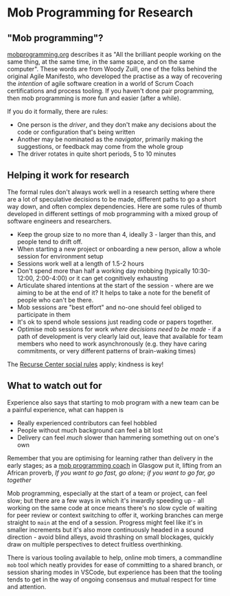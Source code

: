 # Mob Programming for Research

## "Mob programming"?

[mobprogramming.org](https://mobprogramming.org/) describes it as "All the brilliant people working on the same thing, at the same time, in the same space, and on the same computer". These words are from Woody Zuill, one of the folks behind the original Agile Manifesto, who developed the practise as a way of recovering the _intention_ of agile software creation in a world of Scrum Coach certifications and process tooling. If you haven't done pair programming, then mob programming is more fun and easier (after a while).

If you do it formally, there are rules:

* One person is the _driver_, and they don't make any decisions about the code or configuration that's being written
* Another may be nominated as the _navigator_, primarily making the suggestions, or feedback may come from the whole group
* The driver rotates in quite short periods, 5 to 10 minutes

## Helping it work for research

The formal rules don't always work well in a research setting where there are a lot of speculative decisions to be made, different paths to go a short way down, and often complex dependencies. Here are some rules of thumb developed in different settings of mob programming with a mixed group of software engineers and researchers.

* Keep the group size to no more than 4, ideally 3 - larger than this, and people tend to drift off.
* When starting a new project or onboarding a new person, allow a whole session for environment setup
* Sessions work well at a length of 1.5-2 hours
* Don't spend more than half a working day mobbing (typically 10:30-12:00, 2:00-4:00) or it can get cognitively exhausting
* Articulate shared intentions at the start of the session - where are we aiming to be at the end of it? It helps to take a note for the benefit of people who can't be there.
* Mob sessions are "best effort" and no-one should feel obliged to participate in them
* It's ok to spend whole sessions just reading code or papers together. 
* Optimise mob sessions for work _where decisions need to be made_ - if a path of development is very clearly laid out, leave that available for team members who need to work asynchronously (e.g. they have caring commitments, or very different patterns of brain-waking times)

The [Recurse Center social rules](https://www.recurse.com/social-rules) apply; kindness is key!

## What to watch out for 

Experience also says that starting to mob program with a new team can be a painful experience, what can happen is 

* Really experienced contributors can feel hobbled
* People without much background can feel a bit lost
* Delivery can feel _much_ slower than hammering something out on one's own

Remember that you are optimising for learning rather than delivery in the early stages; as a [mob programming coach](https://code.joejag.com/2018/how-i-learned-mobbing.html) in Glasgow put it, lifting from an African proverb, *If you want to go fast, go alone; if you want to go far, go together*

Mob programming, especially at the start of a team or project, can feel slow; but there are a few ways in which it's inwardly speeding up - all working on the same code at once means there's no slow cycle of waiting for peer review or context switching to offer it, working branches can merge straight to `main` at the end of a session. Progress might feel like it's in smaller increments but it's also more continuously headed in a sound direction - avoid blind alleys, avoid thrashing on small blockages, quickly draw on multiple perspectives to detect fruitless overthinking. 

There is various tooling available to help, online mob timers, a commandline `mob` tool which neatly provides for ease of committing to a shared branch, or session sharing modes in VSCode, but experience has been that the tooling tends to get in the way of ongoing consensus and mutual respect for time and attention.    



